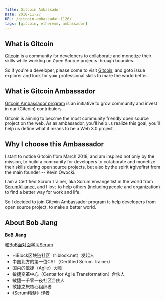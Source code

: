 ```yaml
---
Title: Gitcoin Ambassador
Date: 2018-11-27   
URL: /gitcoin-ambassador-1126/ 
tags: [gitcoin, ethereum, ambassador]
---
```


## What is Gitcoin
[Gitcoin](https://gitcoin.co/) is a community for developers to collaborate and monetize their skills while working on Open Source projects through bounties.

So if you're a developer, please come to visit [Gitcoin](https://gitcoin.co/), and goto issue explorer and look for your professional skills to make the world better.

## What is Gitcoin Ambassador
[Gitcoin Ambassador program](https://medium.com/gitcoin/the-gitcoin-ambassador-program-35c2210c8c79) is an initiative to grow community and invest in our (Gitcoin) contributors. 

Gitcoin is aiming to become the most community friendly open source project on the web. As an ambassador, you’ll help us realize this goal; you’ll help us define what it means to be a Web 3.0 project.

## Why I choose this Ambassador
I start to notice Gitcoin from March 2018, and am inspired not only by the mission, to build a community for developers to collaborate and monetize their skills during open source projects, but also by the spirit #givefirst from the main founder -- Kevin Owocki. 

I am a Certified Scrum Trainer, aka Scrum envangerlist in the world from [ScrumAlliance](https://scrumalliance.org), and I love to help others (including people and organization) to find a better way for work and life. 

So I decided to join Gitcoin Ambassador program to help developers from open source project, to make a better world.

## About Bob Jiang
**BoB Jiang**

[和BoB面对面学习Scrum](https://appmopev1px9533.h5.xiaoeknow.com/homepage)

- HiBlock区块链社区（hiblock.net）发起人  
- 中国北方的第一位CST（Certified Scrum Trainer）  
- 国内的敏捷（Agile）大咖  
- 敏捷变革中心（Center for Agile Transformation）合伙人  
- 敏捷一千零一夜社区合伙人  
- 敏捷之旅核心组织者  
- 《Scrum精髓》译者
